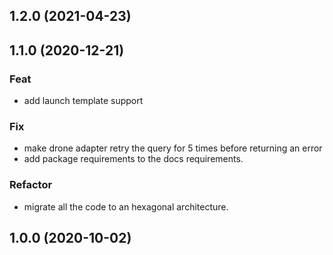 ## 1.2.0 (2021-04-23)

## 1.1.0 (2020-12-21)

### Feat

- add launch template support

### Fix

- make drone adapter retry the query for 5 times before returning an error
- add package requirements to the docs requirements.

### Refactor

- migrate all the code to an hexagonal architecture.

## 1.0.0 (2020-10-02)

